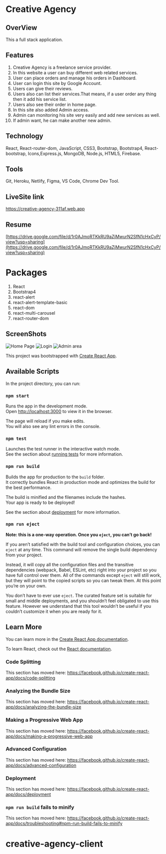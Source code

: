 # Creative Agency
## OverView
This a full stack application.
## Features
1. Creative Agency is a freelance service provider.
2. In this website a user can buy different web related services.
3. User can place orders and manage his orders in Dashboard.
4. User can login this site by Google Account.
5. Users can give their reviews.
6. Users also can list their services.That means, if a user order any thing then it add his service list.
7. Users also see their order in home page.
8. In this site also added Admin access.
9. Admin can monitoring his site very easily and add new services as well.
10. If admin want, he can make another new admin.

## Technology 
React, React-router-dom, JavaScript, CSS3, Bootstrap, Bootstrap4, React-bootstrap, Icons,Express.js, MongoDB, Node.js, HTML5, Firebase.

## Tools 
Git, Heroku, Netlify, Figma, VS Code, Chrome Dev Tool.

## LiveSite link
https://creative-agency-311af.web.app

## Resume
[https://drive.google.com/file/d/1r0AJmoRTKkRU9aZjMwurN2SfN1cHxCyP/view?usp=sharing](https://drive.google.com/file/d/1r0AJmoRTKkRU9aZjMwurN2SfN1cHxCyP/view?usp=sharing)

# Packages
1. React
2. Bootstrap4
3. react-alert
4. react-alert-template-basic
5. react-dom
6. react-multi-carousel
7. react-router-dom
    
## ScreenShots
![Home Page](home.png)
![Login](login.png)
![Admin area](service.png)

This project was bootstrapped with [Create React App](https://github.com/facebook/create-react-app).

## Available Scripts

In the project directory, you can run:

### `npm start`

Runs the app in the development mode.<br />
Open [http://localhost:3000](http://localhost:3000) to view it in the browser.

The page will reload if you make edits.<br />
You will also see any lint errors in the console.

### `npm test`

Launches the test runner in the interactive watch mode.<br />
See the section about [running tests](https://facebook.github.io/create-react-app/docs/running-tests) for more information.

### `npm run build`

Builds the app for production to the `build` folder.<br />
It correctly bundles React in production mode and optimizes the build for the best performance.

The build is minified and the filenames include the hashes.<br />
Your app is ready to be deployed!

See the section about [deployment](https://facebook.github.io/create-react-app/docs/deployment) for more information.

### `npm run eject`

**Note: this is a one-way operation. Once you `eject`, you can’t go back!**

If you aren’t satisfied with the build tool and configuration choices, you can `eject` at any time. This command will remove the single build dependency from your project.

Instead, it will copy all the configuration files and the transitive dependencies (webpack, Babel, ESLint, etc) right into your project so you have full control over them. All of the commands except `eject` will still work, but they will point to the copied scripts so you can tweak them. At this point you’re on your own.

You don’t have to ever use `eject`. The curated feature set is suitable for small and middle deployments, and you shouldn’t feel obligated to use this feature. However we understand that this tool wouldn’t be useful if you couldn’t customize it when you are ready for it.

## Learn More

You can learn more in the [Create React App documentation](https://facebook.github.io/create-react-app/docs/getting-started).

To learn React, check out the [React documentation](https://reactjs.org/).

### Code Splitting

This section has moved here: https://facebook.github.io/create-react-app/docs/code-splitting

### Analyzing the Bundle Size

This section has moved here: https://facebook.github.io/create-react-app/docs/analyzing-the-bundle-size

### Making a Progressive Web App

This section has moved here: https://facebook.github.io/create-react-app/docs/making-a-progressive-web-app

### Advanced Configuration

This section has moved here: https://facebook.github.io/create-react-app/docs/advanced-configuration

### Deployment

This section has moved here: https://facebook.github.io/create-react-app/docs/deployment

### `npm run build` fails to minify

This section has moved here: https://facebook.github.io/create-react-app/docs/troubleshooting#npm-run-build-fails-to-minify
# creative-agency-client
